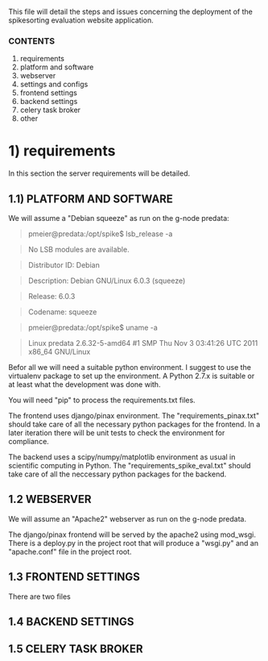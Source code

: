 This file will detail the steps and issues concerning the deployment of the
spikesorting evaluation website application.

### CONTENTS ###

1. requirements
  1. platform and software
  2. webserver
2. settings and configs
  1. frontend settings
  2. backend settings
  3. celery task broker
3. other


# 1) requirements #

In this section the server requirements will be detailed.

## 1.1) PLATFORM AND SOFTWARE

We will assume a "Debian squeeze" as run on the g-node predata:

> pmeier@predata:/opt/spike$ lsb_release  -a

> No LSB modules are available.

> Distributor ID:	Debian

> Description:	Debian GNU/Linux 6.0.3 (squeeze)

> Release:	6.0.3

> Codename:	squeeze

> pmeier@predata:/opt/spike$ uname -a

>Linux predata 2.6.32-5-amd64 #1 SMP Thu Nov 3 03:41:26 UTC 2011 x86_64
GNU/Linux

Befor all we will need a suitable python environment. I suggest to use the
virtualenv package to set up the environment. A Python 2.7.x is suitable or
at least what the development was done with.

You will need "pip" to process the requirements.txt files.

The frontend uses django/pinax environment. The "requirements_pinax.txt" should
take care of all the necessary python packages for the frontend. In a later
iteration there will be unit tests to check the environment for compliance.

The backend uses a scipy/numpy/matplotlib environment as usual in scientific
computing in Python. The "requirements_spike_eval.txt" should take care of
all the neccessary python packages for the backend.

## 1.2 WEBSERVER ##

We will assume an "Apache2" webserver as run on the g-node predata.

The django/pinax frontend will be served by the apache2 using mod_wsgi. There
is a deploy.py in the project root that will produce a "wsgi.py" and an
"apache.conf" file in the project root.

## 1.3 FRONTEND SETTINGS ##

There are two files

## 1.4 BACKEND SETTINGS ##

## 1.5 CELERY TASK BROKER ##
